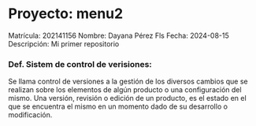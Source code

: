 # Proyecto: menu2
Matrícula:	202141156
Nombre:		Dayana Pérez Fls
Fecha:		2024-08-15
Descripción:	Mi primer repositorio

### Def. Sistem de control de verisiones:
Se llama control de versiones a la gestión de los diversos cambios que se realizan sobre los elementos de algún producto o una configuración del mismo. Una versión, revisión o edición de un producto, es el estado en el que se encuentra el mismo en un momento dado de su desarrollo o modificación.